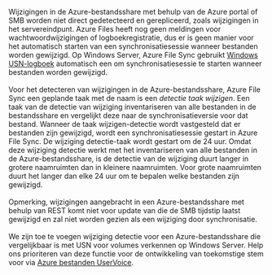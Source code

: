 Wijzigingen in de Azure-bestandsshare met behulp van de Azure portal of SMB worden niet direct gedetecteerd en gerepliceerd, zoals wijzigingen in het servereindpunt. Azure Files heeft nog geen meldingen voor wachtwoordwijzigingen of logboekregistratie, dus er is geen manier voor het automatisch starten van een synchronisatiesessie wanneer bestanden worden gewijzigd. Op Windows Server, Azure File Sync gebruikt [Windows USN-logboek](https://msdn.microsoft.com/library/windows/desktop/aa363798.aspx) automatisch een om synchronisatiesessie te starten wanneer bestanden worden gewijzigd.<br /><br /> Voor het detecteren van wijzigingen in de Azure-bestandsshare, Azure File Sync een geplande taak met de naam is een *detectie taak wijzigen*. Een taak van de detectie van wijziging inventariseren van alle bestanden in de bestandsshare en vergelijkt deze naar de synchronisatieversie voor dat bestand. Wanneer de taak wijzigen-detectie wordt vastgesteld dat er bestanden zijn gewijzigd, wordt een synchronisatiesessie gestart in Azure File Sync. De wijziging detectie-taak wordt gestart om de 24 uur. Omdat deze wijziging detectie werkt met het inventariseren van alle bestanden in de Azure-bestandsshare, is de detectie van de wijziging duurt langer in grotere naamruimten dan in kleinere naamruimten. Voor grote naamruimten duurt het langer dan elke 24 uur om te bepalen welke bestanden zijn gewijzigd.<br /><br />
Opmerking, wijzigingen aangebracht in een Azure-bestandsshare met behulp van REST komt niet voor update van die de SMB tijdstip laatst gewijzigd en zal niet worden gezien als een wijziging door synchronisatie. <br /><br />
We zijn toe te voegen wijziging detectie voor een Azure-bestandsshare die vergelijkbaar is met USN voor volumes verkennen op Windows Server. Help ons prioriteren van deze functie voor de ontwikkeling van toekomstige stem voor via [Azure bestanden UserVoice](https://feedback.azure.com/forums/217298-storage/category/180670-files).
